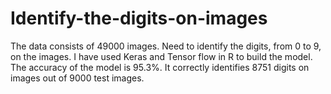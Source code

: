 # Identify-the-digits-on-images
The data consists of 49000 images. Need to identify the digits, from 0 to 9, on the images. I have used Keras and Tensor flow in R to build the model. The accuracy of the model is 95.3%. It correctly identifies 8751 digits on images out of 9000 test images.  
